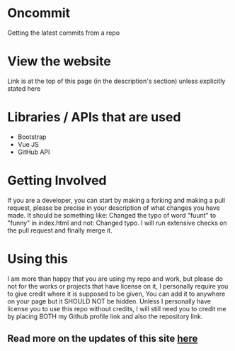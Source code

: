 # Oncommit
Getting the latest commits from a repo

# View the website
Link is at the top of this page (in the description's section) unless explicitly stated here

# Libraries / APIs that are used
- Bootstrap
- Vue JS
- GitHub API

# Getting Involved
If you are a developer, you can start by making a forking and making a pull request, please be precise in your description of what changes you have made. It should be something like: Changed the typo of word "fuunt" to "funny" in index.html and not: Changed typo. I will run extensive checks on the pull request and finally merge it.

# Using this
I am more than happy that you are using my repo and work, but please do not for the works or projects that have license on it, I personally require you to give credit where it is supposed to be given, You can add it to anywhere on your page but it SHOULD NOT be hidden. Unless I personally have license you to use this repo without credits, I will still need you to credit me by placing BOTH my Github profile link and also the repository link.

## Read more on the updates of this site [here](https://autonabil.github.io/todos.txt)

